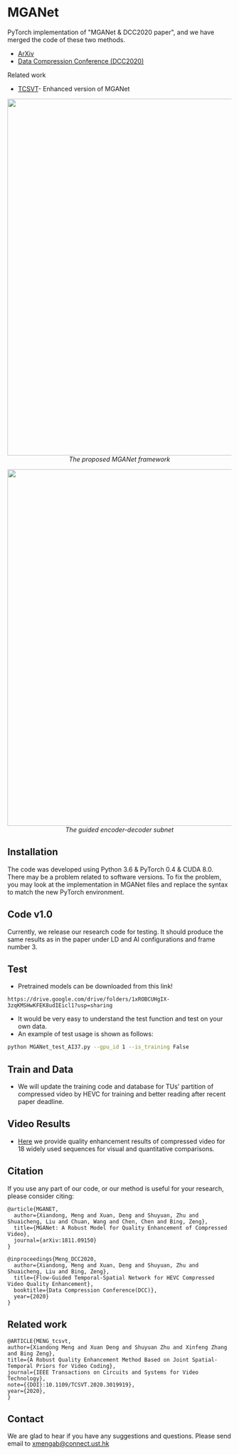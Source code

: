 # MGANet
PyTorch implementation of "MGANet & DCC2020 paper", and we have merged the code of these two methods.

- [ArXiv](http://arxiv.org/pdf/1811.09150)      
- [Data Compression Conference (DCC2020)](https://www.cs.brandeis.edu/~dcc/Call.html)

Related work
- [TCSVT](https://ieeexplore.ieee.org/document/9178742)- Enhanced version of MGANet

<p align="center">
    <img src="files/framework.png" width="800"> <br />
    <em> The proposed MGANet framework</em>
</p>

<p align="center">
    <img src="files/GUNet.png" width="800"> <br />
    <em> The guided encoder-decoder subnet </em>
</p>


## Installation
The code was developed using Python 3.6 & PyTorch 0.4 & CUDA 8.0. There may be a problem related to software versions. To fix the problem, you may look at the implementation in MGANet files and replace the syntax to match the new PyTorch environment. 

## Code v1.0
Currently, we release our research code for testing. It should produce the same results as in the paper under LD and AI configurations and frame number 3.
## Test
* Pretrained models can be downloaded from this link!
```
https://drive.google.com/drive/folders/1xROBCUHgIX-3zqKMSHwKFEK8udIEicl1?usp=sharing
```
* It would be very easy to understand the test function and test on your own data.
* An example of test usage is shown as follows:
```bash 
python MGANet_test_AI37.py --gpu_id 1 --is_training False
```
## Train and Data
* We will update the training code and database for TUs' partition of compressed video by HEVC for training and better reading after recent paper deadline.
## Video Results
* [Here](http://arxiv.org/pdf/1811.09150) we provide quality enhancement results of compressed video for 18 widely used sequences for visual and quantitative comparisons.
## Citation

If you use any part of our code, or our method is useful for your research, please consider citing:

```
@article{MGANET,
  author={Xiandong, Meng and Xuan, Deng and Shuyuan, Zhu and Shuaicheng, Liu and Chuan, Wang and Chen, Chen and Bing, Zeng},
  title={MGANet: A Robust Model for Quality Enhancement of Compressed Video},
  journal={arXiv:1811.09150}
}

@inproceedings{Meng_DCC2020,
  author={Xiandong, Meng and Xuan, Deng and Shuyuan, Zhu and Shuaicheng, Liu and Bing, Zeng},
  title={Flow-Guided Temporal-Spatial Network for HEVC Compressed Video Quality Enhancement},
  booktitle={Data Compression Conference(DCC)},
  year={2020}
}
```



## Related work
```
@ARTICLE{MENG_tcsvt,
author={Xiandong Meng and Xuan Deng and Shuyuan Zhu and Xinfeng Zhang and Bing Zeng},
title={A Robust Quality Enhancement Method Based on Joint Spatial-Temporal Priors for Video Coding},
journal={IEEE Transactions on Circuits and Systems for Video Technology},
note={{DOI}:10.1109/TCSVT.2020.3019919},
year={2020},
}
```

## Contact
We are glad to hear if you have any suggestions and questions. 
Please send email to xmengab@connect.ust.hk
